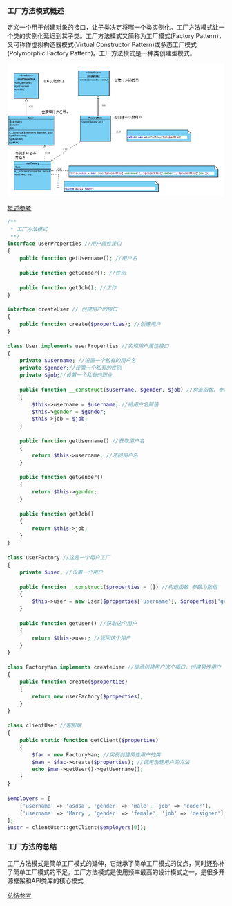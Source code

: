 ### 工厂方法模式概述

定义一个用于创建对象的接口，让子类决定将哪一个类实例化。工厂方法模式让一个类的实例化延迟到其子类。工厂方法模式又简称为工厂模式(Factory Pattern)，又可称作虚拟构造器模式(Virtual Constructor Pattern)或多态工厂模式(Polymorphic Factory Pattern)。工厂方法模式是一种类创建型模式。

![工厂方法](images/2017_10/工厂方法.png)

[概述参考](http://blog.csdn.net/lovelion/article/details/9306745)

```PHP
/**
 * 工厂方法模式
 **/
interface userProperties //用户属性接口
{
    public function getUsername(); //用户名

    public function getGender(); //性别

    public function getJob(); //工作
}

interface createUser // 创建用户的接口
{
    public function create($properties); //创建用户
}

class User implements userProperties //实现用户属性接口
{
    private $username; //设置一个私有的用户名
    private $gender;//设置一个私有的性别
    private $job;//设置一个私有的职业

    public function __construct($username, $gender, $job) //构造函数，参数为用户名...
    {
        $this->username = $username; //给用户名赋值
        $this->gender = $gender;
        $this->job = $job;
    }

    public function getUsername() //获取用户名
    {
        return $this->username; //还回用户名
    }

    public function getGender()
    {
        return $this->gender;
    }

    public function getJob()
    {
        return $this->job;
    }
}

class userFactory //这是一个用户工厂
{
    private $user; //设置一个用户

    public function __construct($properties = []) //构造函数 参数为数组
    {
        $this->user = new User($properties['username'], $properties['gender'], $properties['job']); //实例user这个类
    }

    public function getUser() //获取这个用户
    {
        return $this->user; //返回这个用户
    }
}

class FactoryMan implements createUser //继承创建用户这个接口，创建男性用户
{
    public function create($properties)
    {
        return new userFactory($properties);
    }
}

class clientUser //客服端
{
    public static function getClient($properties)
    {
        $fac = new FactoryMan; //实例创建男性用户的类
        $man = $fac->create($properties); //调用创建用户的方法
        echo $man->getUser()->getUsername();
    }
}

$employers = [
    ['username' => 'asdsa', 'gender' => 'male', 'job' => 'coder'],
    ['username' => 'Marry', 'gender' => 'female', 'job' => 'designer'],
];
$user = clientUser::getClient($employers[0]);
```
### 工厂方法的总结

工厂方法模式是简单工厂模式的延伸，它继承了简单工厂模式的优点，同时还弥补了简单工厂模式的不足。工厂方法模式是使用频率最高的设计模式之一，是很多开源框架和API类库的核心模式

[总结参考](http://blog.csdn.net/lovelion/article/details/9307561)
